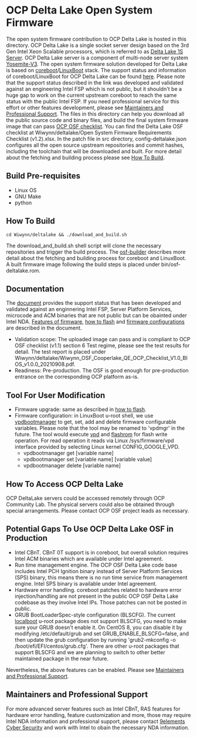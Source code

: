 # OCP Delta Lake Open System Firmware

The open system firmware contribution to OCP Delta Lake is hosted in this directory. OCP Delta Lake is a single socket server design based on the 3rd Gen Intel Xeon
Scalable processors, which is referred to as [Delta Lake 1S Server](https://www.opencompute.org/documents/delta-lake-1s-server-design-specification-1v05-pdf). OCP Delta Lake server is a component of multi-node server system [Yosemite-V3](https://www.opencompute.org/documents/ocp-yosemite-v3-platform-design-specification-1v16-pdf).
The open system firmware solution developed for Delta Lake is based on [coreboot](https://coreboot.org/)/[LinuxBoot](https://www.linuxboot.org/) stack. The support status and information of coreboot/LinuxBoot for OCP Delta Lake can be found [here](https://github.com/coreboot/coreboot/blob/master/Documentation/mainboard/ocp/deltalake.md). Please note that the support status described in the link was developed and validated against an engineering Intel FSP which is not public, but it shouldn't be a huge gap to work on the current upstream coreboot to reach the same status with the public Intel FSP. If you need professional service for this effort or other features development, please see [Maintainers and Professional Support](#Maintainers-and-Professional-Support). The files in this directory can help you download all the public source code and binary files, and build the final system firmware image that can pass [OCP OSF checklist](https://www.opencompute.org/wiki/Open_System_Firmware/Checklist). You can find the Delta Lake OSF checklist at Wiwynn/deltalake/Open System Firmware Requirements Checklist (v1.2).xlsx. In the patch file in src directory, config-deltalake.json configures all the open source upstream repositories and commit hashes, including the toolchain that will be downloaded and built. For more detail about the fetching and building process please see [How To Build](#How-To-Build).

## Build Pre-requisites

 * Linux OS
 * GNU Make
 * python

## How To Build

    cd Wiwynn/deltalake && ./download_and_build.sh

The download_and_build.sh shell script will clone the necessary repositories and trigger the build process. The [osf-builder](https://github.com/linuxboot/osf-builder) describes more detail about the fetching and building process for coreboot and LinuxBoot. A built firmware image following the build steps is placed under bin/osf-deltalake.rom.

## Documentation

The [document](https://github.com/coreboot/coreboot/blob/master/Documentation/mainboard/ocp/deltalake.md) provides the support status that has been developed and validated against an enginnering Intel FSP, Server Platform Services, microcode and ACM binaries that are not public but can be obainted under Intel NDA. [Features of firmware](https://github.com/coreboot/coreboot/blob/master/Documentation/mainboard/ocp/deltalake.md#working-features), [how to flash](https://github.com/coreboot/coreboot/blob/master/Documentation/mainboard/ocp/deltalake.md#flashing-coreboot) and [firmware configurations](https://github.com/coreboot/coreboot/blob/master/Documentation/mainboard/ocp/deltalake.md#firmware-configurations) are described in the document.
 * Validation scope: The uploaded image can pass and is compliant to OCP OSF checklist (v1.1) section 6 Test regime, please see the test results for detail. The test report is placed under Wiwynn/deltalake/Wiwynn_OSF_Cooperlake_QE_OCP_Checklist_V1.0_BIOS_v1.0.0_20210908.pdf.
 * Readiness: Pre-production. The OSF is good enough for pre-production entrance on the corresponding OCP platform as-is.

## Tool For User Modification

* Firmware upgrade: same as described in [how to flash](https://github.com/coreboot/coreboot/blob/master/Documentation/mainboard/ocp/deltalake.md#flashing-coreboot).
* Firmware configuration: in LinuxBoot u-root shell, we use [vpdbootmanager](https://github.com/u-root/u-root/tree/master/tools/vpdbootmanager) to get, set, add and delete firmware configurable variables. Please note that the tool may be renamed to 'vpdmgr' in the future. The tool would execute [vpd](https://chromium.googlesource.com/chromiumos/platform/vpd/+/master/README.md) and [flashrom](https://flashrom.org/Flashrom) for flash write operation. For read operation it reads via Linux /sys/firmware/vpd interface provided by selecting Linux kernel CONFIG_GOOGLE_VPD.
    - vpdbootmanager get [variable name]
    - vpdbootmanager set [variable name] [variable value]
    - vpdbootmanager delete [variable name]

## How To Access OCP Delta Lake

OCP DeltaLake servers could be accessed remotely through OCP Community Lab. The physical servers could also be obtained through special arrangements. Please contact OCP OSF project leads as necessary.

## Potential Gaps To Use OCP Delta Lake OSF in Production
 * Intel CBnT. CBnT 0T support is in coreboot, but overall solution requires Intel ACM binaries which are available under Intel agreement. 
 * Run time management engine. The OCP OSF Delta Lake code base includes Intel PCH Ignition binary instead of Server Platform Services (SPS) binary, this means there is no run time service from management engine. Intel SPS binary is available under Intel agreement. 
 * Hardware error handling. coreboot patches related to hardware error injection/handling are not present in the public OCP OSF Delta Lake codebase as they involve Intel IPs. Those patches can not be posted in public.
 * GRUB BootLoaderSpec-style configuration (BLSCFG). The current [localboot](https://github.com/u-root/u-root/tree/master/pkg/boot/localboot) u-root package does not support BLSCFG, you need to make sure your GRUB doesn't enable it. On CentOS 8, you can disable it by modifying /etc/default/grub and set GRUB_ENABLE_BLSCFG=false, and then update the grub configuration by running 'grub2-mkconfig -o /boot/efi/EFI/centos/grub.cfg'. There are other u-root packages that support BLSCFG and we are planning to switch to other better maintained package in the near future.

Nevertheless, the above features can be enabled. Please see [Maintainers and Professional Support](#Maintainers-and-Professional-Support).

## Maintainers and Professional Support

For more advanced server features such as Intel CBnT, RAS features for hardware error handling, feature customization and more, those may require Intel NDA information and professional support, please contact [9elements Cyber Security](https://9esec.io/contact) and work with Intel to obain the necessary NDA information.
